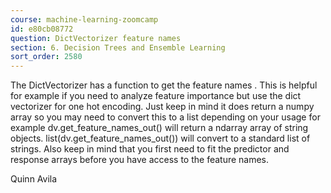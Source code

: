 ```yaml
---
course: machine-learning-zoomcamp
id: e80cb08772
question: DictVectorizer feature names
section: 6. Decision Trees and Ensemble Learning
sort_order: 2580
---
```


The DictVectorizer has a function to get the feature names . This is helpful for example if you need to analyze feature importance but use the dict vectorizer for one hot encoding. Just keep in mind it does return a numpy array so you may need to convert this to a list depending on your usage for example dv.get_feature_names_out() will return a ndarray array of string objects. list(dv.get_feature_names_out()) will convert to a standard list of strings. Also keep in mind that you first need to fit the predictor and response arrays before you have access to the feature names.

Quinn Avila

